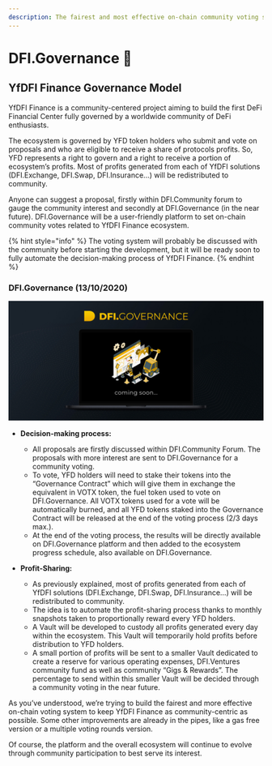 ```yaml
---
description: The fairest and most effective on-chain community voting system.
---
```


# DFI.Governance 🔄

## YfDFI Finance Governance Model

YfDFI Finance is a community-centered project aiming to build the first DeFi Financial Center fully governed by a worldwide community of DeFi enthusiasts.

The ecosystem is governed by YFD token holders who submit and vote on proposals and who are eligible to receive a share of protocols profits. So, YFD represents a right to govern and a right to receive a portion of ecosystem’s profits. Most of profits generated from each of YfDFI solutions \(DFI.Exchange, DFI.Swap, DFI.Insurance…\) will be redistributed to community.

Anyone can suggest a proposal, firstly within DFI.Community forum to gauge the community interest and secondly at DFI.Governance \(in the near future\). DFI.Governance will be a user-friendly platform to set on-chain community votes related to YfDFI Finance ecosystem.

{% hint style="info" %}
The voting system will probably be discussed with the community before starting the development, but it will be ready soon to fully automate the decision-making process of YfDFI Finance.
{% endhint %}

### DFI.Governance \(13/10/2020\)

![](../.gitbook/assets/dfi-governance-cover.jpg)

* **Decision-making process:**

  * All proposals are firstly discussed within DFI.Community Forum. The proposals with more interest are sent to DFI.Governance for a community voting.
  * To vote, YFD holders will need to stake their tokens into the “Governance Contract” which will give them in exchange the equivalent in VOTX token, the fuel token used to vote on DFI.Governance. All VOTX tokens used for a vote will be automatically burned, and all YFD tokens staked into the Governance Contract will be released at the end of the voting process \(2/3 days max.\).
  * At the end of the voting process, the results will be directly available on DFI.Governance platform and then added to the ecosystem progress schedule, also available on DFI.Governance.

* **Profit-Sharing:**
  * As previously explained, most of profits generated from each of YfDFI solutions \(DFI.Exchange, DFI.Swap, DFI.Insurance…\) will be redistributed to community.
  * The idea is to automate the profit-sharing process thanks to monthly snapshots taken to proportionally reward every YFD holders.
  * A Vault will be developed to custody all profits generated every day within the ecosystem. This Vault will temporarily hold profits before distribution to YFD holders.
  * A small portion of profits will be sent to a smaller Vault dedicated to create a reserve for various operating expenses, DFI.Ventures community fund as well as community “Gigs & Rewards”. The percentage to send within this smaller Vault will be decided through a community voting in the near future.

As you’ve understood, we’re trying to build the fairest and more effective on-chain voting system to keep YfDFI Finance as community-centric as possible. Some other improvements are already in the pipes, like a gas free version or a multiple voting rounds version.

Of course, the platform and the overall ecosystem will continue to evolve through community participation to best serve its interest.



